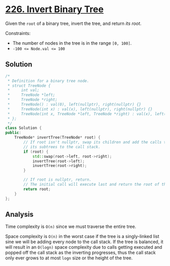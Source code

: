 # [226. Invert Binary Tree](https://leetcode.com/problems/invert-binary-tree)

Given the `root` of a binary tree, invert the tree, and return *its root*.

Constraints:

* The number of nodes in the tree is in the range `[0, 100]`.
* `-100 <= Node.val <= 100`

## Solution

```c++
/*
 * Definition for a binary tree node.
 * struct TreeNode {
 *     int val;
 *     TreeNode *left;
 *     TreeNode *right;
 *     TreeNode() : val(0), left(nullptr), right(nullptr) {}
 *     TreeNode(int x) : val(x), left(nullptr), right(nullptr) {}
 *     TreeNode(int x, TreeNode *left, TreeNode *right) : val(x), left(left), right(right) {}
 * };
 */
class Solution {
public:
    TreeNode* invertTree(TreeNode* root) {
        // If root isn't nullptr, swap its children and add the calls to invert
        // its subtrees to the call stack.
        if (root) {
            std::swap(root->left, root->right);
            invertTree(root->left);
            invertTree(root->right);
        }

        // If root is nullptr, return.
        // The initial call will execute last and return the root of the tree.
        return root;
    }
};
```

## Analysis

Time complexity is `O(n)` since we must traverse the entire tree.

Space complexity is `O(n)` in the worst case if the tree is a singly-linked list
sine we will be adding every node to the call stack. If the tree is balanced, it
will result in an `O(logn)` space complexity due to calls getting executed and
popped off the call stack as the inverting progresses, thus the call stack only
ever grows to at most `logn` size or the height of the tree.
